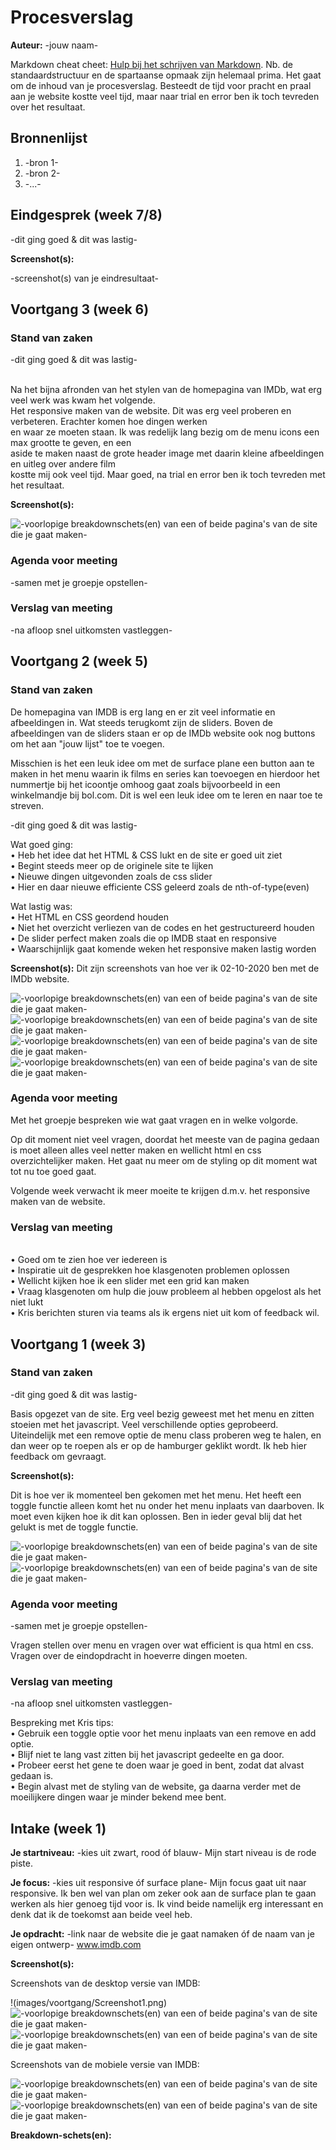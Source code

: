 # Procesverslag
**Auteur:** -jouw naam-

Markdown cheat cheet: [Hulp bij het schrijven van Markdown](https://github.com/adam-p/markdown-here/wiki/Markdown-Cheatsheet). Nb. de standaardstructuur en de spartaanse opmaak zijn helemaal prima. Het gaat om de inhoud van je procesverslag. Besteedt de tijd voor pracht en praal aan je website kostte veel tijd, maar naar trial en error ben ik toch tevreden over het resultaat.



## Bronnenlijst
1. -bron 1-
2. -bron 2-
3. -...-



## Eindgesprek (week 7/8)

-dit ging goed & dit was lastig-

**Screenshot(s):**

-screenshot(s) van je eindresultaat-



## Voortgang 3 (week 6)

### Stand van zaken

-dit ging goed & dit was lastig-<br><br>

Na het bijna afronden van het stylen van de homepagina van IMDb, wat erg veel werk was kwam het volgende.<br>
Het responsive maken van de website. Dit was erg veel proberen en verbeteren. Erachter komen hoe dingen werken <br>
en waar ze moeten staan. Ik was redelijk lang bezig om de menu icons een max grootte te geven, en een <br>
aside te maken naast de grote header image met daarin kleine afbeeldingen en uitleg over andere film<br>
kostte mij ook veel tijd. Maar goed, na trial en error ben ik toch tevreden met het resultaat.

**Screenshot(s):**

![-voorlopige breakdownschets(en) van een of beide pagina's van de site die je gaat maken-](images/voortgang/Screenshot12.png)

### Agenda voor meeting

-samen met je groepje opstellen-

### Verslag van meeting

-na afloop snel uitkomsten vastleggen-



## Voortgang 2 (week 5)

### Stand van zaken

De homepagina van IMDB is erg lang en er zit veel informatie en afbeeldingen in. 
Wat steeds terugkomt zijn de sliders. Boven de afbeeldingen van de sliders staan er op
de IMDb website ook nog buttons om het aan "jouw lijst" toe te voegen.

Misschien is het een leuk idee om met de surface plane een button aan te maken in het menu
waarin ik films en series kan toevoegen en hierdoor het nummertje bij het icoontje omhoog gaat
zoals bijvoorbeeld in een winkelmandje bij bol.com. Dit is wel een leuk idee om te leren en naar 
toe te streven.

-dit ging goed & dit was lastig-

Wat goed ging: <BR>
• Heb het idee dat het HTML & CSS lukt en de site er goed uit ziet <BR>
• Begint steeds meer op de originele site te lijken <BR>
• Nieuwe dingen uitgevonden zoals de css slider <BR>
• Hier en daar nieuwe efficiente CSS geleerd zoals de nth-of-type(even)  <BR>

Wat lastig was: <BR>
• Het HTML en CSS geordend houden <BR>
• Niet het overzicht verliezen van de codes en het gestructureerd houden <BR>
• De slider perfect maken zoals die op IMDB staat en responsive <BR>
• Waarschijnlijk gaat komende weken het responsive maken lastig worden <BR>

**Screenshot(s):**
Dit zijn screenshots van hoe ver ik 02-10-2020 ben met de IMDb website. 

![-voorlopige breakdownschets(en) van een of beide pagina's van de site die je gaat maken-](images/voortgang/Screenshot8.png)
![-voorlopige breakdownschets(en) van een of beide pagina's van de site die je gaat maken-](images/voortgang/Screenshot9.png)
![-voorlopige breakdownschets(en) van een of beide pagina's van de site die je gaat maken-](images/voortgang/Screenshot10.png)
![-voorlopige breakdownschets(en) van een of beide pagina's van de site die je gaat maken-](images/voortgang/Screenshot11.png)



### Agenda voor meeting

Met het groepje bespreken wie wat gaat vragen en in welke volgorde.

Op dit moment niet veel vragen, doordat het meeste van de pagina gedaan is
moet alleen alles veel netter maken en wellicht html en css overzichtelijker maken.
Het gaat nu meer om de styling op dit moment wat tot nu toe goed gaat.

Volgende week verwacht ik meer moeite te krijgen d.m.v. het responsive maken van de website.

### Verslag van meeting
 <BR>
• Goed om te zien hoe ver iedereen is <BR>
• Inspiratie uit de gesprekken hoe klasgenoten problemen oplossen <BR>
• Wellicht kijken hoe ik een slider met een grid kan maken <BR>
• Vraag klasgenoten om hulp die jouw probleem al hebben opgelost als het niet lukt <BR>
• Kris berichten sturen via teams als ik ergens niet uit kom of feedback wil. <BR>


## Voortgang 1 (week 3)

### Stand van zaken

-dit ging goed & dit was lastig-

Basis opgezet van de site. Erg veel bezig geweest met het menu en zitten stoeien met het javascript. Veel verschillende opties geprobeerd.
Uiteindelijk met een remove optie de menu class proberen weg te halen, en dan weer op te roepen als er op de hamburger geklikt wordt.
Ik heb hier feedback om gevraagt.


**Screenshot(s):**

Dit is hoe ver ik momenteel ben gekomen met het menu. Het heeft een toggle functie alleen komt het nu onder het menu
inplaats van daarboven. Ik moet even kijken hoe ik dit kan oplossen. Ben in ieder geval blij dat het gelukt is met de toggle functie.

![-voorlopige breakdownschets(en) van een of beide pagina's van de site die je gaat maken-](images/voortgang/Screenshot6.png)
![-voorlopige breakdownschets(en) van een of beide pagina's van de site die je gaat maken-](images/voortgang/Screenshot7.png)

### Agenda voor meeting

-samen met je groepje opstellen-

Vragen stellen over menu en vragen over wat efficient is qua html en css. 
Vragen over de eindopdracht in hoeverre dingen moeten.

### Verslag van meeting

-na afloop snel uitkomsten vastleggen-

Bespreking met Kris tips: <BR>
•	Gebruik een toggle optie voor het menu inplaats van een remove en add optie. <BR>
•	Blijf niet te lang vast zitten bij het javascript gedeelte en ga door. <BR>
•	Probeer eerst het gene te doen waar je goed in bent, zodat dat alvast gedaan is. <BR>
•	Begin alvast met de styling van de website, ga daarna verder met de moeilijkere dingen
waar je minder bekend mee bent.



## Intake (week 1)

**Je startniveau:** -kies uit zwart, rood óf blauw-
Mijn start niveau is de rode piste. 

**Je focus:** -kies uit responsive óf surface plane-
Mijn focus gaat uit naar responsive. Ik ben wel van plan om zeker ook aan de surface plan te gaan werken als hier
genoeg tijd voor is. Ik vind beide namelijk erg interessant en denk dat ik de toekomst aan beide veel heb.

**Je opdracht:** -link naar de website die je gaat namaken óf de naam van je eigen ontwerp-
www.imdb.com

**Screenshot(s):**

Screenshots van de desktop versie van IMDB:

!(images/voortgang/Screenshot1.png)
![-voorlopige breakdownschets(en) van een of beide pagina's van de site die je gaat maken-](images/voortgang/Screenshot2.png)
![-voorlopige breakdownschets(en) van een of beide pagina's van de site die je gaat maken-](images/voortgang/Screenshot3.png)

Screenshots van de mobiele versie van IMDB:

![-voorlopige breakdownschets(en) van een of beide pagina's van de site die je gaat maken-](images/voortgang/Screenshot4.png)
![-voorlopige breakdownschets(en) van een of beide pagina's van de site die je gaat maken-](images/voortgang/Screenshot5.png)


**Breakdown-schets(en):**



